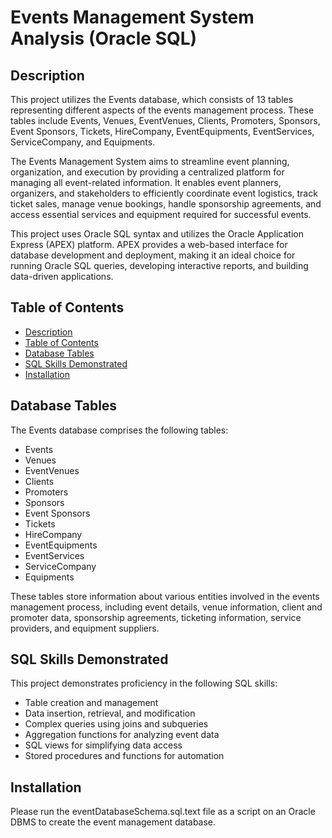 # Events Management System Analysis (Oracle SQL)

## Description
This project utilizes the Events database, which consists of 13 tables representing different aspects of the events management process. These tables include Events, Venues, EventVenues, Clients, Promoters, Sponsors, Event Sponsors, Tickets, HireCompany, EventEquipments, EventServices, ServiceCompany, and Equipments.

The Events Management System aims to streamline event planning, organization, and execution by providing a centralized platform for managing all event-related information. It enables event planners, organizers, and stakeholders to efficiently coordinate event logistics, track ticket sales, manage venue bookings, handle sponsorship agreements, and access essential services and equipment required for successful events.

This project uses Oracle SQL syntax and utilizes the Oracle Application Express (APEX) platform. APEX provides a web-based interface for database development and deployment, making it an ideal choice for running Oracle SQL queries, developing interactive reports, and building data-driven applications.

## Table of Contents
- [Description](#description)
- [Table of Contents](#table-of-contents)
- [Database Tables](#database-tables)
- [SQL Skills Demonstrated](#sql-skills-demonstrated)
- [Installation](#installation)

## Database Tables
The Events database comprises the following tables:

- Events
- Venues
- EventVenues
- Clients
- Promoters
- Sponsors
- Event Sponsors
- Tickets
- HireCompany
- EventEquipments
- EventServices
- ServiceCompany
- Equipments

These tables store information about various entities involved in the events management process, including event details, venue information, client and promoter data, sponsorship agreements, ticketing information, service providers, and equipment suppliers.

## SQL Skills Demonstrated
This project demonstrates proficiency in the following SQL skills:

- Table creation and management
- Data insertion, retrieval, and modification
- Complex queries using joins and subqueries
- Aggregation functions for analyzing event data
- SQL views for simplifying data access
- Stored procedures and functions for automation

## Installation

Please run the eventDatabaseSchema.sql.text file as a script on an Oracle DBMS to create the event management database. 
